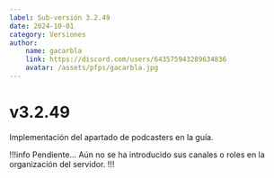 ```yaml
---
label: Sub-versión 3.2.49
date: 2024-10-01
category: Versiones
author:
    name: gacarbla
    link: https://discord.com/users/643575943289634836
    avatar: /assets/pfps/gacarbla.jpg
---
```


# v3.2.49
Implementación del apartado de podcasters en la guía.

!!!info Pendiente...
Aún no se ha introducido sus canales o roles en la organización del servidor.
!!!